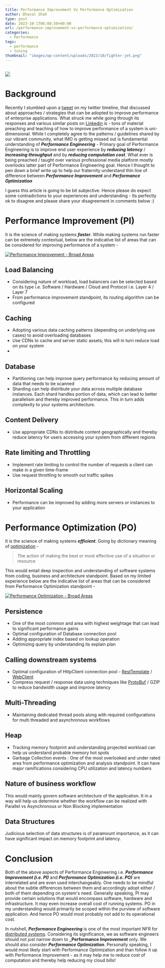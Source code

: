 ```yaml
---
title: Performance Improvement Vs Performance Optimization
author: Dhaval Shah
type: post
date: 2023-10-1T06:00:50+00:00
url: /performance-improvement-vs-performance-optimization/
categories:
  - Performance
tags:
  - performance
  - tuning
thumbnail: "images/wp-content/uploads/2023/10/fighter-jet.png"
---
```



[![](https://www.dhaval-shah.com/images/wp-content/uploads/2023/10/fighter-jet.png)](https://www.dhaval-shah.com/images/wp-content/uploads/2023/10/fighter-jet.png)
-----------------------------------------------------------------------------------------------------------------------------------------
# Background
Recently I stumbled upon a [tweet](https://x.com/sagar_codes/status/1706917466377486471?s=20) on my twitter timeline, that discussed about approaches / strategies that can be adopted to improve performance of enterprise applications. What struck me while going through its responses and various similar posts on [Linkedin](https://www.linkedin.com/) is - tons of material preaching and teaching of how to improve performance of a system is uni-dimensional. While I completely agree to the patterns / guidelines shared by our vibrant community, what IMO is getting missed out is fundamental understanding of **_Performance Engineering_** - Primary goal of Performance Engineering is to improve end user experience by **_reducing latency_** / **_increasing throughput_** and by **_reducing computation cost_**. What ever is being preached / taught over various professional media platform mostly overlooks latter part of Performance Engineering goal. Hence I thought to pen down a brief write up to help our fraternity understand thin line of difference between **_Performance Improvement_** and **_Performance Optimization_**

I guess this article is going to be bit subjective. Hence please do expect some contradictions to your experiences and understanding - Its perfectly ok to disagree and please share your disagreement in comments below :)

# Performance Improvement (PI)
It is the science of making systems **_faster_**. While making systems run faster can be extremely contextual, below are the indicative list of areas that can be considered for improving performance of a system - 

[![Performance Improvement - Broad Areas](https://www.dhaval-shah.com/images/wp-content/uploads/2023/10/PI-mindmap.png)](https://www.dhaval-shah.com/images/wp-content/uploads/2023/10/PI-mindmap.png)

## Load Balancing
- Considering nature of workload, load balancers can be selected based on its type i.e. Software / Hardware / Cloud and Protocol i.e. Layer 4 / Layer 7
- From performance improvement standpoint, its routing algorithm can be configured

## Caching
- Adopting various data caching patterns (depending on underlying use cases) to avoid overloading databases
- Use CDNs to cache and server static assets; this will in turn reduce load on your system
- 
## Database
- Partitioning can help improve query performance by reducing amount of data that needs to be scanned
- Sharding can help distribute your data across multiple database instances. Each shard handles portion of data, which can lead to better parallelism and thereby improved performance. This in turn adds complexity to your systems architecture.

## Content Delivery
- Use appropriate CDNs to distribute content geographically and thereby reduce latency for users accessing your system from different regions

## Rate limiting and Throttling
- Implement rate limiting to control the number of requests a client can make in a given time-frame
- Use request throttling to smooth out traffic spikes

## Horizontal Scaling
- Performance can be improved by adding more servers or instances to your application

# Performance Optimization (PO)
It is the science of making systems **_efficient_**. Going by dictionary meaning of [optimization](https://www.oxfordlearnersdictionaries.com/definition/english/optimize) -
> The action of making the best or most effective use of a situation or resource

This would entail deep inspection and understanding of software systems from coding, business and architecture standpoint. Based on my limited experience below are the indicative list of areas that can be considered from Performance Optimization standpoint -

[![Performance Optimization - Broad Areas](https://www.dhaval-shah.com/images/wp-content/uploads/2023/10/PO-mindmap.png)](https://www.dhaval-shah.com/images/wp-content/uploads/2023/10/PO-mindmap.png)

## Persistence
- One of the most common and area with highest weightage that can lead to significant performance gains
- Optimal configuration of Database connection pool
- Adding appropriate index based on lookup operation
- Optimizing query by understanding its explain plan

## Calling downstream systems
- Optimal configuration of HttpClient connection pool - [RestTemplate](https://www.dhaval-shah.com/rest-client-with-desired-nfrs-using-springs-resttemplate/) / [WebClient](https://www.dhaval-shah.com/performant-and-optimal-spring-webclient/)
- Compress request / response data using techniques like [ProtoBuf](https://protobuf.dev/) / GZIP to reduce bandwidth usage and improve latency

## Multi-Threading
- Maintaining dedicated thread pools along with required configurations for multi threaded and asynchronous workflows

## Heap
- Tracking memory footprint and understanding projected workload can help us understand probable memory hot spots
- Garbage Collection events : One of the most overlooked and under rated area from performance optimization and analysis standpoint. It can have major ramifications considering CPU utilization and latency numbers

## Nature of business workflow
This would mainly govern software architecture of the application. It in a way will help us determine whether the workflow can be realized with Parallel vs Asynchronous or Non Blocking implementation

## Data Structures
Judicious selection of data structures is of paramount importance, as it can have significant impact on memory footprint and latency.

# Conclusion
Both of the above aspects of Performance Engineering i.e. **_Performance Improvement (i.e. PI)_** and **_Performance Optimization (i.e. PO)_** are interrelated and are even used interchangeably. One needs to be mindful about the subtle differences between them and accordingly adopt either / both of them depending on system's need. Generally speaking, PI may provide certain solutions that would encompass software, hardware and infrastructure. It may even increase overall cost of running systems. PO in my understanding would primarily be scoped within the purview of software application. And hence PO would most probably not add to its operational cost.

In nutshell, **_Performance Engineering_** is one of the most important NFR for [distributed systems](https://en.wikipedia.org/wiki/Distributed_computing). Considering its significance, we as software engineers should not just narrow down to **_Performance _Improvement_** only. We should also consider **_Performance Optimization_**. Personally speaking, I would most likely start with Performance Optimization and than follow it up with Performance Improvement - as it may help me to reduce cost of computation and thereby help reducing my cloud bills!